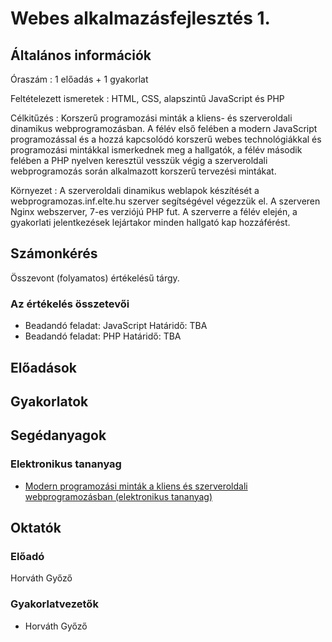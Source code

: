 # Webes alkalmazásfejlesztés 1.

## Általános információk

Óraszám
: 1 előadás + 1 gyakorlat

Feltételezett ismeretek
: HTML, CSS, alapszintű JavaScript és PHP

Célkitűzés
: Korszerű programozási minták a kliens- és szerveroldali dinamikus webprogramozásban. A félév első felében a modern JavaScript programozással és a hozzá kapcsolódó korszerű webes technológiákkal és programozási mintákkal ismerkednek meg a hallgatók, a félév második felében a PHP nyelven keresztül vesszük végig a szerveroldali webprogramozás során alkalmazott korszerű tervezési mintákat.

Környezet
: A szerveroldali dinamikus weblapok készítését a webprogramozas.inf.elte.hu szerver segítségével végezzük el. A szerveren Nginx webszerver, 7-es verziójú PHP fut. A szerverre a félév elején, a gyakorlati jelentkezések lejártakor minden hallgató kap hozzáférést.

## Számonkérés

Összevont (folyamatos) értékelésű tárgy.

### Az értékelés összetevői

* Beadandó feladat: JavaScript
    Határidő: TBA
* Beadandó feladat: PHP
    Határidő: TBA

<!-- 
## Az értékelés összetevői

- Évfolyam zh: JavaScript 
- 2017. május 16. kedd, 14-16, PC5
- Évfolyam zh: PHP 
- 2017. április 4. kedd, 14-16, PC5
- Összetett beadandó feladat 
- Időpont: egyeztetés alatt...
- JavaScript pót zh 
- Időpont: egyeztetés alatt...
- PHP pót zh 
- Időpont: egyeztetés alatt...

## Az évfolyam zh-k és beadandók értékelése

- 1-től 5-ig
- A beadandókat a webprogramozas szerverre kell feltölteni. Elkészültéről értesíteni kell a gyakorlatvezetőt.

## Jegyszerzés feltételei

- Részvétel a gyakorlatok legalább 75%-án (maximum 3 hiányzás)
- Két megírt évfolyam zh
- Elfogadott beadandó

## Értékelés

- A 2-es érdemjegyhez legalább 2-esre megírt évfolyamzh-k és beadandó szükségesek.
- Az érdemjegy a háromféle számonkérés átlagából adódik.
-->

## Előadások

## Gyakorlatok

## Segédanyagok

### Elektronikus tananyag

* [Modern programozási minták a kliens és szerveroldali webprogramozásban (elektronikus tananyag)](http://webprogramozas.inf.elte.hu/user/gyozke/honlap_backup/tananyag/weaf1/index.html)

## Oktatók

### Előadó

Horváth Győző

### Gyakorlatvezetők

* Horváth Győző
